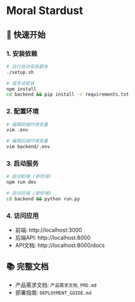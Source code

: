 # Moral Stardust

## 🚀 快速开始

### 1. 安装依赖
```bash
# 运行自动安装脚本
./setup.sh

# 或手动安装
npm install
cd backend && pip install -r requirements.txt
```

### 2. 配置环境
```bash
# 编辑前端环境变量
vim .env

# 编辑后端环境变量
vim backend/.env
```

### 3. 启动服务
```bash
# 启动前端 (新终端)
npm run dev

# 启动后端 (新终端)
cd backend && python run.py
```

### 4. 访问应用
- 前端: http://localhost:3000
- 后端API: http://localhost:8000
- API文档: http://localhost:8000/docs

## 📚 完整文档
- 产品需求文档: `产品需求文档_PRD.md`
- 部署指南: `DEPLOYMENT_GUIDE.md`
